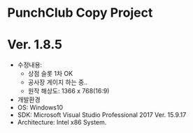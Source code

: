 # PunchClub Copy Project
# Ver. 1.8.5
- 수정내용: 
    - 상점 슬롯 1차 OK
    - 공사장 게이지 하는 중..
    - 원작 해상도: 1366 x 768(16:9)
- 개발환경
 - OS:              Windows10
 - SDK:             Microsoft Visual Studio Professional 2017 Ver. 15.9.17
 - Architecture:    Intel x86 System.